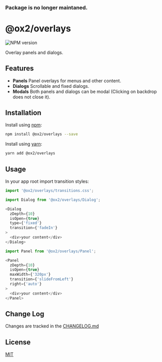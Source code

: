 ### Package is no longer maintaned.

# @ox2/overlays
![NPM version](https://img.shields.io/badge/npm-private-orange.svg?style=flat)
<!-- ![NPM version](https://img.shields.io/npm/v/@ox2/overlays.svg?style=flat) -->

Overlay panels and dialogs.

## Features

* **Panels** Panel overlays for menus and other content.
* **Dialogs** Scrollable and fixed dialogs.
* **Modals** Both panels and dialogs can be modal (Clicking on backdrop does not close it).

## Installation
Install using [npm](http://npmjs.com):
```sh
npm install @ox2/overlays --save
```
Install using [yarn](http://yarnpkg.com):
```sh
yarn add @ox2/overlays
```

## Usage
In your app root import transition styles:
```js
import '@ox2/overlays/transitions.css';
```

```js
import Dialog from '@ox2/overlays/Dialog';

<Dialog
  zDepth={10}
  isOpen={true}
  type={'fixed'}
  transition={'fadeIn'}
>
  <div>your content</div>
</Dialog>
```

```js
import Panel from '@ox2/overlays/Panel';

<Panel
  zDepth={10}
  isOpen={true}
  maxWidth={'320px'}
  transition={'slideFromLeft'}
  right={'auto'}
>
  <div>your content</div>
</Panel>

```

## Change Log
Changes are tracked in the [CHANGELOG.md](https://github.com/ox2/overlays/blob/master/CHANGELOG.md)

## License
[MIT](https://github.com/ox2/overlays/blob/master/LICENSE)
